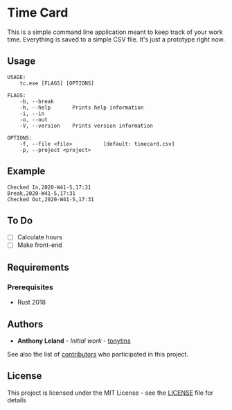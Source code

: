 # Time Card

This is a simple command line application meant to keep track of your work time. Everything is saved to a simple CSV file. It's just a prototype right now.

## Usage

```
USAGE:
    tc.exe [FLAGS] [OPTIONS]

FLAGS:
    -b, --break      
    -h, --help       Prints help information
    -i, --in         
    -o, --out        
    -V, --version    Prints version information

OPTIONS:
    -f, --file <file>          [default: timecard.csv]
    -p, --project <project>    
```

## Example

```csv
Checked In,2020-W41-5,17:31
Break,2020-W41-5,17:31
Checked Out,2020-W41-5,17:31
```

## To Do

- [ ] Calculate hours
- [ ] Make front-end

## Requirements

### Prerequisites

- Rust 2018

## Authors

- **Anthony Leland** - _Initial work_ - [tonytins](https://github.com/tonytins)

See also the list of [contributors](https://github.com/tonytins/citylimits/contributors) who participated in this project.

## License

This project is licensed under the MIT License - see the [LICENSE](LICENSE) file for details